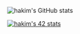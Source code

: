 ![hakim's GitHub stats](https://github-readme-stats.vercel.app/api?username=triplecheeseburger&show_icons=true&theme=radical)

[![hakim's 42 stats](https://badge42.vercel.app/api/v2/cl1onme4g003509mlk78fxrcn/stats?cursusId=21&coalitionId=86)](https://github.com/JaeSeoKim/badge42)

<!--
**triplecheeseburger/triplecheeseburger** is a ✨ _special_ ✨ repository because its `README.md` (this file) appears on your GitHub profile.

Here are some ideas to get you started:

- 🔭 I’m currently working on ...
- 🌱 I’m currently learning ...
- 👯 I’m looking to collaborate on ...
- 🤔 I’m looking for help with ...
- 💬 Ask me about ...
- 📫 How to reach me: ...
- 😄 Pronouns: ...
- ⚡ Fun fact: ...
-->
